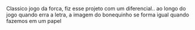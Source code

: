 Classico jogo da forca, fiz esse projeto com um diferencial.. ao longo do jogo quando erra a letra, a imagem do bonequinho se forma igual quando fazemos em um papel
